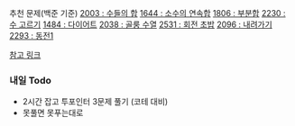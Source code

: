 추천 문제(백준 기준)
[2003 : 수들의 합](https://www.acmicpc.net/problem/2003)
[1644 : 소수의 연속합](https://www.acmicpc.net/problem/1644)
[1806 : 부분합](https://www.acmicpc.net/problem/1806)
[2230 : 수 고르기](https://www.acmicpc.net/problem/2230)
[1484 : 다이어트](https://www.acmicpc.net/problem/1484)
[2038 : 골룽 수열](https://www.acmicpc.net/problem/2038)
[2531 : 회전 초밥](https://www.acmicpc.net/problem/2531)
[2096 : 내려가기](https://www.acmicpc.net/problem/2096)
[2293 : 동전1](https://www.acmicpc.net/problem/2293)


[참고 링크](https://github.com/WooVictory/Ready-For-Tech-Interview/blob/master/Algorithm/%ED%88%AC%ED%8F%AC%EC%9D%B8%ED%84%B0%20%EC%95%8C%EA%B3%A0%EB%A6%AC%EC%A6%98.md)

### 내일 Todo
- 2시간 잡고 투포인터 3문제 풀기 (코테 대비)
- 못풀면 못푸는대로 